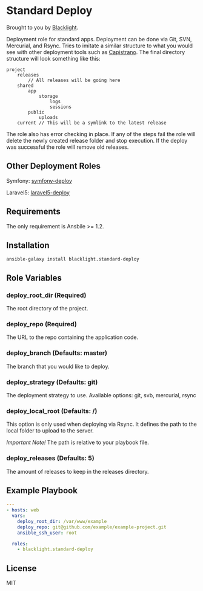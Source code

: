 # Standard Deploy

Brought to you by [Blacklight](http://www.blacklight.co.za).

Deployment role for standard apps. Deployment can be done via Git, SVN, Mercurial, and Rsync. Tries to imitate a similar
structure to what you would see with other deployment tools such as [Capistrano](http://capistranorb.com/). The final
directory structure will look something like this:

```
project
    releases
        // All releases will be going here
    shared
        app
            storage
                logs
                sessions
        public
            uploads
    current // This will be a symlink to the latest release
```

The role also has error checking in place. If any of the steps fail the role will delete the newly created release folder
and stop execution. If the deploy was successful the role will remove old releases.

Other Deployment Roles
---------------------

Symfony: [symfony-deploy](https://galaxy.ansible.com/list#/roles/2111)

Laravel5: [laravel5-deploy](https://galaxy.ansible.com/list#/roles/2145)

Requirements
------------

The only requirement is Ansbile >= 1.2.

Installation
------------

```
ansible-galaxy install blacklight.standard-deploy
```

Role Variables
--------------

### deploy_root_dir (Required)

The root directory of the project.

### deploy_repo (Required)

The URL to the repo containing the application code.

### deploy_branch (Defaults: master)

The branch that you would like to deploy.

### deploy_strategy (Defaults: git)

The deployment strategy to use. Available options: git, svb, mercurial, rsync

### deploy_local_root (Defaults: /)

This option is only used when deploying via Rsync. It defines the path to the local folder to upload to the server.

*Important Note!* The path is relative to your playbook file.

### deploy_releases (Defaults: 5)

The amount of releases to keep in the releases directory.

Example Playbook
----------------

```yml
---
- hosts: web
  vars:
    deploy_root_dir: /var/www/example
    deploy_repo: git@github.com/example/example-project.git
    ansible_ssh_user: root

  roles:
    - blacklight.standard-deploy
```

License
-------

MIT
